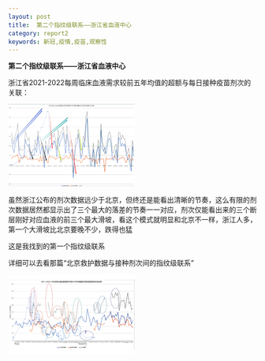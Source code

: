 ```yaml
---
layout: post
title:  第二个指纹级联系——浙江省血液中心
category: report2
keywords: 新冠,疫情,疫苗,观察性
---
```


**第二个指纹级联系——浙江省血液中心** 

浙江省2021-2022每周临床血液需求较前五年均值的超额与每日接种疫苗剂次的关联：

<img src="https://raw.githubusercontent.com/reporthole/report5/main/%E6%B5%99%E6%B1%9F%E8%A1%80%E6%B6%B2%E6%A0%87yu.png" style="zoom:25%;" />

虽然浙江公布的剂次数据远少于北京，但终还是能看出清晰的节奏，这么有限的剂次数据居然都显示出了三个最大的落差的节奏一一对应，剂次仅能看出来的三个断层刚好对应血液的前三个最大滑坡，看这个模式就明显和北京不一样，浙江人多，第一个大滑坡比北京要晚不少，跌得也猛



这是我找到的第一个指纹级联系

详细可以去看那篇“北京救护数据与接种剂次间的指纹级联系”

<img src="https://raw.githubusercontent.com/reporthole/report5/main/%E6%8C%87%E7%BA%B9%E8%81%94%E7%B3%BB%20%E5%9C%88%20yu.png" style="zoom:25%;" />


